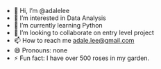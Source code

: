 - 👋 Hi, I’m @adalelee
- 👀 I’m interested in Data Analysis
- 🌱 I’m currently learning Python
- 💞️ I’m looking to collaborate on entry level project
- 📫 How to reach me adale.lee@gmail.com
- 😄 Pronouns: none
- ⚡ Fun fact: I have over 500 roses in my garden.

<!---
adalelee/adalelee is a ✨ special ✨ repository because its `README.md` (this file) appears on your GitHub profile.
You can click the Preview link to take a look at your changes.
--->
